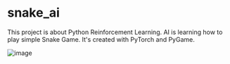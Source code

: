 # snake_ai

This project is about Python Reinforcement Learning. AI is learning how to play simple Snake Game. It's created with PyTorch and PyGame. 


![image](https://user-images.githubusercontent.com/104318709/166221501-31fa5f59-3f35-49e8-bc08-696c63be7bfa.png)

